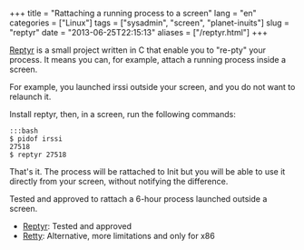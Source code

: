 +++
title = "Rattaching a running process to a screen"
lang = "en"
categories = ["Linux"]
tags = ["sysadmin", "screen", "planet-inuits"]
slug = "reptyr"
date = "2013-06-25T22:15:13"
aliases = ["/reptyr.html"]
+++

[Reptyr](https://github.com/nelhage/reptyr) is a small project written in C that enable you to "re-pty" your process. It means you can, for example, attach a running process inside a screen.

For example, you launched irssi outside your screen, and you do not want to relaunch it.

Install reptyr, then, in a screen, run the following commands:

    :::bash
    $ pidof irssi
    27518
    $ reptyr 27518

That's it. The process will be rattached to Init but you will be able to use it directly from your screen, without notifying the difference.

Tested and approved to rattach a 6-hour process launched outside a screen.

* [Reptyr](https://github.com/nelhage/reptyr): Tested and approved
* [Retty](http://pasky.or.cz//dev/retty/): Alternative, more limitations and only for x86
